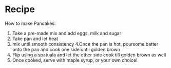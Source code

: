 # Recipe
How to make Pancakes:
1. Take a pre-made mix and add eggs, milk and sugar 
2. Take pan and let heat
3. mix until smooth consistency
4.Once the pan is hot, poursome batter onto the pan and cook one side until golden brown
5. Flip using a spatuala and let the other side cook till golden brown as well
6. Once cooked, serve with maple syrup, or your own choice!
